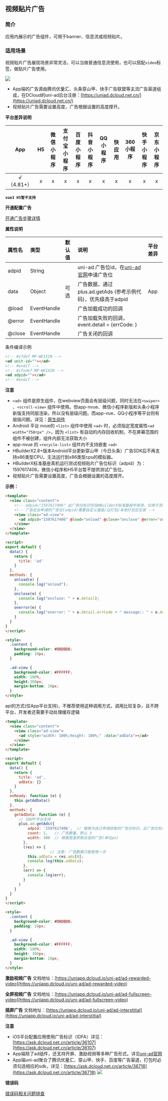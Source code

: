 ## 视频贴片广告

### 简介

应用内展示的广告组件，可用于banner、信息流或视频贴片。

### 适用场景

视频贴片广告展现场景非常灵活，可以当做普通信息流使用，也可以搭配`video`标签，做贴片广告使用。

![](https://web-ext-storage.dcloud.net.cn/uniad/ad-preVideo-com.jpg)


- App端的广告源由腾讯优量汇、头条穿山甲、快手广告联盟等主流广告渠道组成，在DCloud的uni-ad后台注册：[https://uniad.dcloud.net.cn/](https://uniad.dcloud.net.cn/)
- 视频贴片广告需要设置高度，广告根据设置的高度撑开。

**平台差异说明**

|App|H5|微信小程序|支付宝小程序|百度小程序|抖音小程序|QQ小程序|快应用|360小程序|快手小程序|京东小程序|
|:-:|:-:|:-:|:-:|:-:|:-:|:-:|:-:|:-:|:-:|:-:|
|√（4.81+）|x|x|x|x|x|x|x|x|x|x|

**`vue3 H5暂不支持`**


**开通配置广告**

[开通广告步骤详情](https://uniapp.dcloud.net.cn/uni-ad/ad-open.html)


**属性说明**

|属性名|类型|默认值|说明|平台差异|
|:-|:-|:-|:-|:-|
|adpid|String||uni-ad 广告位id，在[uni-ad官网](https://uniad.dcloud.net.cn/)申请广告位||
|data|Object|可选|广告数据，通过 plus.ad.getAds (参考示例代码)，优先级高于adpid|App|
|@load|EventHandle||广告加载成功的回调||
|@error|EventHandle||广告加载失败的回调，event.detail = {errCode: }||
|@close|EventHandle||广告关闭的回调||


条件编译示例

```html
<!-- #ifdef MP-WEIXIN -->
<ad unit-id=""></ad>
<!-- #endif -->
<!-- #ifndef MP-WEIXIN -->
<ad adpid=""></ad>
<!-- #endif -->
```


**注意**
- `<ad>` 组件是原生组件，在webview页面会有层级问题，同时无法在`<swiper>` 、`<scroll-view>` 组件中使用。但app-nvue、微信小程序新版和头条小程序新版支持同层渲染，所以没有层级问题。而app-vue、QQ小程序等平台则有层级问题。详见：[原生组件](https://uniapp.dcloud.io/component/native-component)
- Android 平台 nvue的 `<list>` 组件中使用 `<ad>` 时，必须指定宽度属性`<ad width="750rpx" />`，因为 `<list>` 有自动的内存回收机制，不在屏幕范围的组件不被创建，组件内部无法获取大小
- app-nvue 的 `<recycle-list>` 组件内不支持嵌套 `<ad>`
- HBuilderX2.8+版本Android平台更新穿山甲（今日头条）广告SDK后不再支持x86类型CPU，无法运行到x86类型cpu的模拟器。
- HBuilderX标准基座真机运行测试视频贴片广告位标识（adpid）为：1597617406，微信小程序和H5平台暂不提供测试广告位。
- 视频贴片广告需要设置高度，广告会根据设置的高度撑开。

**示例：**

```html
<template>
  <view class="content">
    <!-- adpid="1597617406" 此广告位标识仅在HBuilderX标准基座中有效，仅用于测试 -->
    <!-- 广告后台申请的广告位(adpid)需要自定义基座/云打包/本地打包后生效 -->
    <view class="ad-view">
      <ad adpid="1597617406" @load="onload" @close="onclose" @error="onerror" style="width: 100%;height: 100%;"></ad>
    </view>
  </view>
</template>

<script>
export default {
  data() {
    return {
      title: 'ad'
    }
  },
  methods: {
    onload(e) {
      console.log("onload");
    },
    onclose(e) {
      console.log("onclose: " + e.detail);
    },
    onerror(e) {
      console.log("onerror: " + e.detail.errCode + " message:: " + e.detail.errMsg);
    }
  }
}
</script>

<style>
  .content {
    background-color: #DBDBDB;
    padding: 10px;
  }

  .ad-view {
    background-color: #FFFFFF;
	width: 100%;
	height:300px;
    margin-bottom: 10px;
  }
</style>
```


api的方式(仅App平台支持)，不推荐使用这种调用方式，调用比较复杂，且不跨平台，开发者还需要手动处理缓存逻辑

``` html
<template>
  <view class="content">
    <view class="ad-view">
      <ad style="width: 100%;height: 100%;" :data="adData"></ad>
    </view>
  </view>
</template>

<script>
export default {
  data() {
    return {
      title: 'ad',
      adData: {}
    }
  },
  onReady: function (e) {
    this.getAdData()
  },
  methods: {
    getAdData: function (e) {
      // 仅APP平台支持
      plus.ad.getAds({
          adpid: '1597617406',  // 替换为自己申请获取的广告位标识，此广告位标识仅在HBuilderX标准基座中有效，仅用于测试
          count: 1,   // 广告数量，默认 3
          width: 300  // 根据宽度获取合适的广告(单位px)
        },
        (res) => {
					// 注意: 广告数据只能使用一次
          this.adData = res.ads[0];
          console.log(this.adData);
        },
        (err) => {
          console.log(err);
        }
      )
    }
  }
}
</script>

<style>
  .content {
    background-color: #DBDBDB;
    padding: 10px;
  }

  .ad-view {
    background-color: #FFFFFF;
	width: 100%;
	height: 300px;
    margin-bottom: 10px;
  }
</style>
```

**激励视频广告**
文档地址：[https://uniapp.dcloud.io/uni-ad/ad-rewarded-video](https://uniapp.dcloud.io/uni-ad/ad-rewarded-video)

**全屏视频广告**
文档地址：[https://uniapp.dcloud.io/uni-ad/ad-fullscreen-video](https://uniapp.dcloud.io/uni-ad/ad-fullscreen-video)

**插屏广告**
文档地址：[https://uniapp.dcloud.io/uni-ad/ad-interstitial](https://uniapp.dcloud.io/uni-ad/ad-interstitial)


**注意**
- iOS平台配置应用使用广告标识（IDFA）详见：[https://ask.dcloud.net.cn/article/36107](https://ask.dcloud.net.cn/article/36107)
- App端除了ad组件，还支持开屏、激励视频等多种广告形式。详见[uni-ad官网](https://uniad.dcloud.net.cn/)
- App端uni-ad聚合了腾讯优量汇、穿山甲、快手、百度等广告渠道，打包时必须勾选相应的sdk，详见：[https://ask.dcloud.net.cn/article/36718](https://ask.dcloud.net.cn/article/36718)
![](https://qiniu-web-assets.dcloud.net.cn/unidoc/zh/ad.jpg)


**错误码**

[错误码相关问题排查](https://uniapp.dcloud.net.cn/uni-ad/ad-error-code.html)
